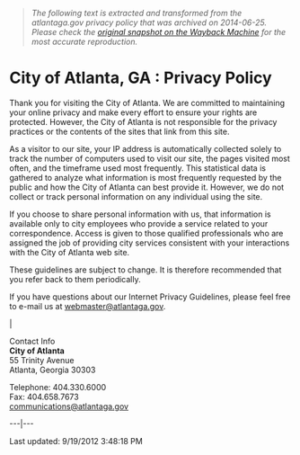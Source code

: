 > *The following text is extracted and transformed from the atlantaga.gov privacy policy that was archived on 2014-06-25. Please check the [original snapshot on the Wayback Machine](https://web.archive.org/web/20140625090425id_/http%3A//atlantaga.gov/index.aspx%3Fpage%3D638) for the most accurate reproduction.*

# City of Atlanta, GA : Privacy Policy

Thank you for visiting the City of Atlanta. We are committed to maintaining your online privacy and make every effort to ensure your rights are protected. However, the City of Atlanta is not responsible for the privacy practices or the contents of the sites that link from this site. 

As a visitor to our site, your IP address is automatically collected solely to track the number of computers used to visit our site, the pages visited most often, and the timeframe used most frequently. This statistical data is gathered to analyze what information is most frequently requested by the public and how the City of Atlanta can best provide it. However, we do not collect or track personal information on any individual using the site. 

If you choose to share personal information with us, that information is available only to city employees who provide a service related to your correspondence. Access is given to those qualified professionals who are assigned the job of providing city services consistent with your interactions with the City of Atlanta web site.

These guidelines are subject to change. It is therefore recommended that you refer back to them periodically. 

If you have questions about our Internet Privacy Guidelines, please feel free to e-mail us at [webmaster@atlantaga.gov](mailto:webmaster@ci.atlanta.ga.us). 

| 

Contact Info  
**City of Atlanta**  
55 Trinity Avenue  
Atlanta, Georgia 30303

Telephone: 404.330.6000  
Fax: 404.658.7673  
[communications@atlantaga.gov](mailto:communications@atlantaga.gov)  
  
---|---  
  
Last updated: 9/19/2012 3:48:18 PM
